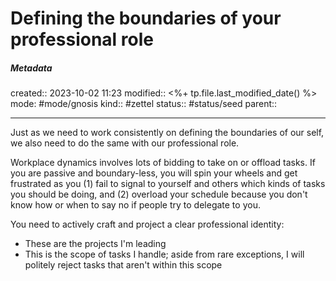 # Defining the boundaries of your professional role

##### Metadata
created:: 2023-10-02 11:23
modified:: <%+ tp.file.last_modified_date() %>
mode: #mode/gnosis
kind:: #zettel 
status:: #status/seed
parent:: 
***

Just as we need to work consistently on defining the boundaries of our self, we also need to do the same with our professional role. 

Workplace dynamics involves lots of bidding to take on or offload tasks. If you are passive and boundary-less, you will spin your wheels and get frustrated as you (1) fail to signal to yourself and others which kinds of tasks you should be doing, and (2) overload your schedule because you don't know how or when to say no if people try to delegate to you.

You need to actively craft and project a clear professional identity: 
- These are the projects I'm leading
- This is the scope of tasks I handle; aside from rare exceptions, I will politely reject tasks that aren't within this scope
